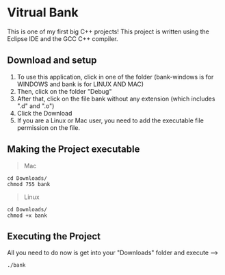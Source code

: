 # Vitrual Bank
This is one of my first big C++ projects! This project is written using the Eclipse IDE and the GCC C++ compiler.
## Download and setup
1. To use this application, click in one of the folder (bank-windows is for WINDOWS and bank is for LINUX AND MAC)
2. Then, click on the folder "Debug"
3. After that, click on the file bank without any extension (which includes ".d" and ".o")
4. Click the Download
5. If you are a Linux or Mac user, you need to add the executable file permission on the file.
## Making the Project executable
> Mac
```
cd Downloads/
chmod 755 bank
```
> Linux
```
cd Downloads/
chmod +x bank
```
## Executing the Project
All you need to do now is get into your "Downloads" folder and execute -->
```
./bank
```
